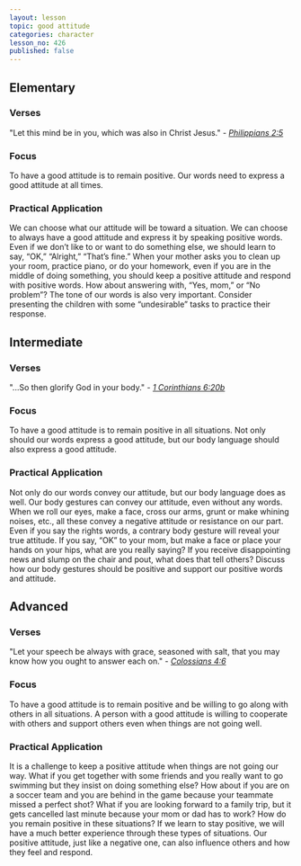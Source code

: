 ```yaml
---
layout: lesson
topic: good attitude
categories: character
lesson_no: 426
published: false
---
```


## Elementary

### Verses 
"Let this mind be in you, which was also in Christ Jesus." - _[Philippians 2:5](http://online.recoveryversion.org/bibleverses.asp?fvid=6252&lvid=6252)_

### Focus
To have a good attitude is to remain positive. Our words need to express a good attitude at all times.

### Practical Application
We can choose what our attitude will be toward a situation. We can choose to always have a good attitude and express it by speaking positive words. Even if we don’t like to or want to do something else, we should learn to say, “OK,” “Alright,” “That’s fine.” When your mother asks you to clean up your room, practice piano, or do your homework, even if you are in the middle of doing something, you should keep a positive attitude and respond with positive words. How about answering with, “Yes, mom,” or “No problem”? The tone of our words is also very important. Consider presenting the children with some “undesirable” tasks to practice their response.

## Intermediate

### Verses 
"...So then glorify God in your body." - _[1 Corinthians 6:20b](http://online.recoveryversion.org/bibleverses.asp?fvid=5343&lvid=5343)_

### Focus
To have a good attitude is to remain positive in all situations. Not only should our words express a good attitude, but our body language should also express a good attitude.

### Practical Application
Not only do our words convey our attitude, but our body language does as well. Our body gestures can convey our attitude, even without any words. When we roll our eyes, make a face, cross our arms, grunt or make whining noises, etc., all these convey a negative attitude or resistance on our part. Even if you say the rights words, a contrary body gesture will reveal your true attitude. If you say, “OK” to your mom, but make a face or place your hands on your hips, what are you really saying? If you receive disappointing news and slump on the chair and pout, what does that tell others? Discuss how our body gestures should be positive and support our positive words and attitude.

## Advanced

### Verses 
"Let your speech be always with grace, seasoned with salt, that you may know how you ought to answer each on." - _[Colossians 4:6](http://online.recoveryversion.org/bibleverses.asp?fvid=6404&lvid=6404)_

### Focus
To have a good attitude is to remain positive and be willing to go along with others in all situations. A person with a good attitude is willing to cooperate with others and support others even when things are not going well.

### Practical Application
It is a challenge to keep a positive attitude when things are not going our way. What if you get together with some friends and you really want to go swimming but they insist on doing something else? How about if you are on a soccer team and you are behind in the game because your teammate missed a perfect shot? What if you are looking forward to a family trip, but it gets cancelled last minute because your mom or dad has to work? How do you remain positive in these situations? If we learn to stay positive, we will have a much better experience through these types of situations. Our positive attitude, just like a negative one, can also influence others and how they feel and respond.
